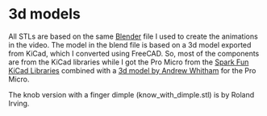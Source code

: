 # 3d models

All STLs are based on the same [Blender](https://www.blender.org/) file I used to create the animations in the video. The model in the blend file is based on a 3d model exported from KiCad, which I converted using FreeCAD. So, most of the components are from the KiCad libraries while I got the Pro Micro from the [Spark Fun KiCad Libraries](https://github.com/sparkfun/SparkFun-KiCad-Libraries) combined with a [3d model by Andrew Whitham](https://grabcad.com/library/arduino-pro-micro-1) for the Pro Micro.

The knob version with a finger dimple (know_with_dimple.stl) is by Roland Irving.
